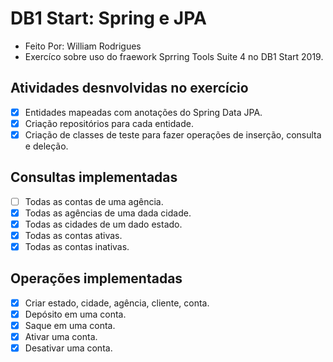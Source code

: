 # DB1 Start: Spring e JPA
- Feito Por: William Rodrigues
- Exercíco sobre uso do fraework Sprring Tools Suite 4 no DB1 Start 2019.

## Atividades desnvolvidas no exercício

* [x] Entidades mapeadas com anotações do Spring Data JPA.
* [x] Criação repositórios para cada entidade.
* [x] Criação de classes de teste para fazer operações de inserção, consulta e deleção.

## Consultas implementadas
* [ ] Todas as contas de uma agência.
* [x] Todas as agências de uma dada cidade.
* [x] Todas as cidades de um dado estado.
* [x] Todas as contas ativas.
* [x] Todas as contas inativas.

## Operações implementadas
* [x] Criar estado, cidade, agência, cliente, conta.
* [x] Depósito em uma conta.
* [x] Saque em uma conta.
* [x] Ativar uma conta.
* [x] Desativar uma conta.
